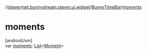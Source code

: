 //[player](../../../index.md)/[net.bunnystream.player.ui.widget](../index.md)/[BunnyTimeBar](index.md)/[moments](moments.md)

# moments

[androidJvm]\
var [moments](moments.md): [List](https://kotlinlang.org/api/latest/jvm/stdlib/kotlin-stdlib/kotlin.collections/-list/index.html)&lt;[Moment](../../net.bunnystream.player.model/-moment/index.md)&gt;

